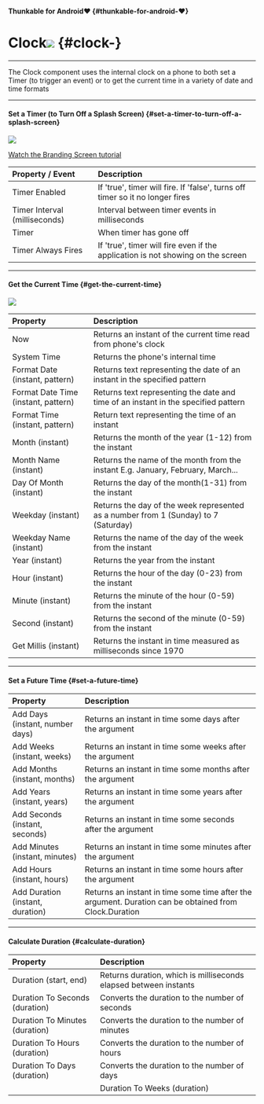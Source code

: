 #### **Thunkable for Android**❤ {#thunkable-for-android-❤}

# Clock![](https://thunkable.gitbooks.io/thunkable-docs/content/assets/clock-icon.png) {#clock-}

---

The Clock component uses the internal clock on a phone to both set a Timer \(to trigger an event\) or to get the current time in a variety of date and time formats

---

#### Set a Timer \(to Turn Off a Splash Screen\) {#set-a-timer-to-turn-off-a-splash-screen}

![](https://thunkable.gitbooks.io/thunkable-docs/content/assets/clock-blocks-1.png)

[Watch the Branding Screen tutorial](https://www.youtube.com/watch?v=9u365ejwTqg&t=1s)

| Property / Event | Description |
| :--- | :--- |
| Timer Enabled | If 'true', timer will fire. If 'false', turns off timer so it no longer fires |
| Timer Interval \(milliseconds\) | Interval between timer events in milliseconds |
| Timer | When timer has gone off |
| Timer Always Fires | If 'true', timer will fire even if the application is not showing on the screen |

---

#### Get the Current Time {#get-the-current-time}

![](https://thunkable.gitbooks.io/thunkable-docs/content/assets/clock-blocks-2.png)

| Property | Description |
| :--- | :--- |
| Now | Returns an instant of the current time read from phone's clock |
| System Time | Returns the phone's internal time |
| Format Date \(instant, pattern\) | Returns text representing the date of an instant in the specified pattern |
| Format Date Time \(instant, pattern\) | Returns text representing the date and time of an instant in the specified pattern |
| Format Time \(instant, pattern\) | Return text representing the time of an instant |
| Month \(instant\) | Returns the month of the year \(1-12\) from the instant |
| Month Name \(instant\) | Returns the name of the month from the instant E.g. January, February, March... |
| Day Of Month \(instant\) | Returns the day of the month\(1-31\) from the instant |
| Weekday \(instant\) | Returns the day of the week represented as a number from 1 \(Sunday\) to 7 \(Saturday\) |
| Weekday Name \(instant\) | Returns the name of the day of the week from the instant |
| Year \(instant\) | Returns the year from the instant |
| Hour \(instant\) | Returns the hour of the day \(0-23\) from the instant |
| Minute \(instant\) | Returns the minute of the hour \(0-59\) from the instant |
| Second \(instant\) | Returns the second of the minute \(0-59\) from the instant |
| Get Millis \(instant\) | Returns the instant in time measured as milliseconds since 1970 |

---

#### Set a Future Time {#set-a-future-time}

| Property | Description |
| :--- | :--- |
| Add Days \(instant, number days\) | Returns an instant in time some days after the argument |
| Add Weeks \(instant, weeks\) | Returns an instant in time some weeks after the argument |
| Add Months \(instant, months\) | Returns an instant in time some months after the argument |
| Add Years \(instant, years\) | Returns an instant in time some years after the argument |
| Add Seconds \(instant, seconds\) | Returns an instant in time some seconds after the argument |
| Add Minutes \(instant, minutes\) | Returns an instant in time some minutes after the argument |
| Add Hours \(instant, hours\) | Returns an instant in time some hours after the argument |
| Add Duration \(instant, duration\) | Returns an instant in time some time after the argument. Duration can be obtained from Clock.Duration |

---

#### Calculate Duration {#calculate-duration}

| Property | Description |
| :--- | :--- |
| Duration \(start, end\) | Returns duration, which is milliseconds elapsed between instants |
| Duration To Seconds \(duration\) | Converts the duration to the number of seconds |
| Duration To Minutes \(duration\) | Converts the duration to the number of minutes |
| Duration To Hours \(duration\) | Converts the duration to the number of hours |
| Duration To Days \(duration\) | Converts the duration to the number of days |
|  | Duration To Weeks \(duration\) |




